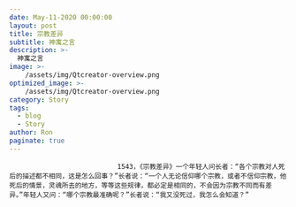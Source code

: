 ```yaml
---
date: May-11-2020 00:00:00
layout: post
title: 宗教差异
subtitle: 神寓之言
description: >-
  神寓之言
image: >-
    /assets/img/Qtcreator-overview.png
optimized_image: >-
    /assets/img/Qtcreator-overview.png
category: Story
tags:
  - blog
  - Story
author: Ron
paginate: true
---
```


							　　1543，《宗教差异》一个年轻人问长者：“各个宗教对人死后的描述都不相同，这是怎么回事？”长者说：“一个人无论信仰哪个宗教，或者不信仰宗教，他死后的情景，灵魂所去的地方，等等这些规律，都必定是相同的，不会因为宗教不同而有差异。”年轻人又问：“哪个宗教最准确呢？”长者说：“我又没死过，我怎么会知道？”
							
							
						